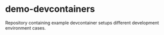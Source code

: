 # demo-devcontainers

Repository containing example devcontainer setups different development environment cases.